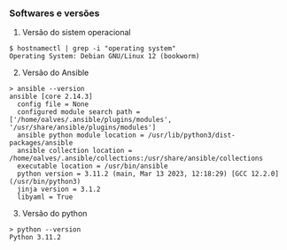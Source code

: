### Softwares e versões

01. Versão do sistem operacional
```
$ hostnamectl | grep -i "operating system"
Operating System: Debian GNU/Linux 12 (bookworm)
```

02. Versão do Ansible
```
> ansible --version
ansible [core 2.14.3]
  config file = None
  configured module search path = ['/home/oalves/.ansible/plugins/modules', '/usr/share/ansible/plugins/modules']
  ansible python module location = /usr/lib/python3/dist-packages/ansible
  ansible collection location = /home/oalves/.ansible/collections:/usr/share/ansible/collections
  executable location = /usr/bin/ansible
  python version = 3.11.2 (main, Mar 13 2023, 12:18:29) [GCC 12.2.0] (/usr/bin/python3)
  jinja version = 3.1.2
  libyaml = True
```

03. Versão do python
```
> python --version
Python 3.11.2
```